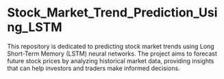 # Stock_Market_Trend_Prediction_Using_LSTM
This repository is dedicated to predicting stock market trends using Long Short-Term Memory (LSTM) neural networks. The project aims to forecast future stock prices by analyzing historical market data, providing insights that can help investors and traders make informed decisions.
